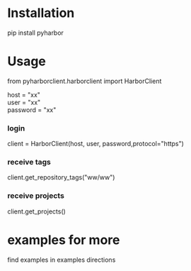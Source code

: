 # Installation
pip install pyharbor

# Usage
from pyharborclient.harborclient import HarborClient


host = "xx"  
user = "xx"  
password = "xx"  
### login
client = HarborClient(host, user, password,protocol="https")  
### receive tags
client.get_repository_tags("ww/ww")  
### receive projects
client.get_projects()  

# examples for more
find examples in examples directions




